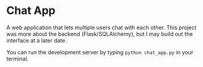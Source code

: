 # Chat App

A web application that lets multiple users chat with each other.  This project was more about the backend (Flask/SQLAlchemy), but I may build out the interface at a later date.

You can run the development server by typing `python chat_app.py` in your terminal.
